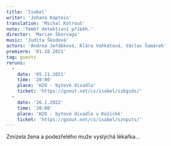 ```yaml
---
title: 'Isabel'
writer: 'Johana Kaptein'
translation: 'Michal Kotrouš'
note: 'Téměř detektivní příběh.'
director: 'Marian Škorvaga'
music: 'Judita Škodová'
actors: 'Andrea Jeřábková, Klára Vaňkátová, Václav Šamárek'
premiere: '01.10.2021'
tag: guests
reruns:
  -
    date: '05.11.2021'
    time: '20:00'
    place: 'H2O - bytové divadlo'
    ticket: 'https://goout.net/cs/isabel/szbgids/'
  - 
    date: '26.1.2022'
    time: '20:00'
    place: 'H2O - bytové divadlo v Košické'
    ticket: 'https://goout.net/cs/isabel/sznputs/'
---
```

Zmizela žena a podezřelého muže vyslýchá lékařka...
